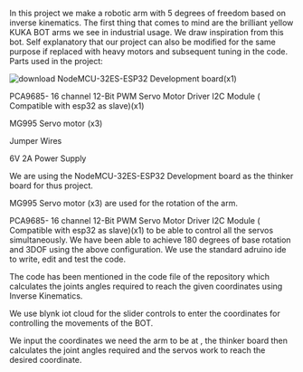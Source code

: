 In this project we make a robotic arm with 5 degrees of freedom based on inverse kinematics.
The first thing that comes to mind are the brilliant yellow KUKA BOT arms we see in industrial usage. We draw inspiration from this bot. Self explanatory that our project can also be modified for the same purpose if replaced with heavy motors and subsequent tuning in the code.
Parts used in the project:

![download](https://github.com/user-attachments/assets/0e720e6f-1360-41a0-b0bd-c34e3b8797d7)
NodeMCU-32ES-ESP32 Development board(x1)


PCA9685- 16 channel 12-Bit PWM Servo Motor Driver I2C Module ( Compatible with esp32 as slave)(x1)

MG995 Servo motor (x3)

Jumper Wires

6V 2A Power Supply


We are using the NodeMCU-32ES-ESP32 Development board as the thinker board for thus project.

MG995 Servo motor (x3) are used for the rotation of the arm.

PCA9685- 16 channel 12-Bit PWM Servo Motor Driver I2C Module ( Compatible with esp32 as slave)(x1) to be able to control all the servos simultaneously. We have been able to achieve 180 degrees of  base rotation and 3DOF using the above configuration.
We use the standard adruino ide to write, edit and test the code.

The code has been mentioned in the code file of the repository which calculates the joints angles required to reach the given coordinates using Inverse Kinematics.

We use blynk iot cloud for the slider controls to enter the coordinates for controlling the movements of the BOT.

We input the coordinates we need the arm to be at , the thinker board then calculates the joint angles required and the servos work to reach the desired coordinate.


